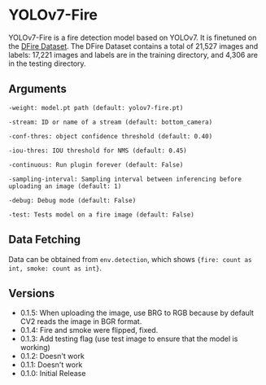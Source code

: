 # YOLOv7-Fire

YOLOv7-Fire is a fire detection model based on YOLOv7. It is finetuned on the [DFire Dataset](https://github.com/gaiasd/DFireDataset). The DFire Dataset contains a total of 21,527 images and labels: 17,221 images and labels are in the training directory, and 4,306 are in the testing directory.


## Arguments
```
-weight: model.pt path (default: yolov7-fire.pt)

-stream: ID or name of a stream (default: bottom_camera)

-conf-thres: object confidence threshold (default: 0.40)

-iou-thres: IOU threshold for NMS (default: 0.45)

-continuous: Run plugin forever (default: False)

-sampling-interval: Sampling interval between inferencing before uploading an image (default: 1)

-debug: Debug mode (default: False)

-test: Tests model on a fire image (default: False)
```

## Data Fetching

Data can be obtained from `env.detection`, which shows `{fire: count as int, smoke: count as int}`.

## Versions
- 0.1.5: When uploading the image, use BRG to RGB because by default CV2 reads the image in BGR format.
- 0.1.4: Fire and smoke were flipped, fixed.
- 0.1.3: Add testing flag (use test image to ensure that the model is working)
- 0.1.2: Doesn't work
- 0.1.1: Doesn't work
- 0.1.0: Initial Release



